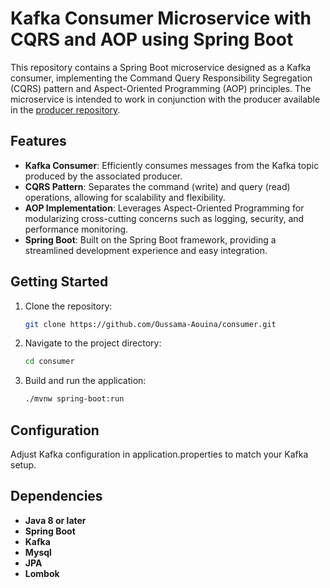 # Kafka Consumer Microservice with CQRS and AOP using Spring Boot

This repository contains a Spring Boot microservice designed as a Kafka consumer, implementing the Command Query Responsibility Segregation (CQRS) pattern and Aspect-Oriented Programming (AOP) principles. The microservice is intended to work in conjunction with the producer available in the [producer repository](https://github.com/Oussama-Aouina/producer.git).

## Features

- **Kafka Consumer**: Efficiently consumes messages from the Kafka topic produced by the associated producer.
- **CQRS Pattern**: Separates the command (write) and query (read) operations, allowing for scalability and flexibility.
- **AOP Implementation**: Leverages Aspect-Oriented Programming for modularizing cross-cutting concerns such as logging, security, and performance monitoring.
- **Spring Boot**: Built on the Spring Boot framework, providing a streamlined development experience and easy integration.

## Getting Started

1. Clone the repository:

   ```bash
   git clone https://github.com/Oussama-Aouina/consumer.git

2. Navigate to the project directory:

   ```bash
   cd consumer

3. Build and run the application:

   ```bash
   ./mvnw spring-boot:run

## Configuration

Adjust Kafka configuration in application.properties to match your Kafka setup.

## Dependencies

- **Java 8 or later**
- **Spring Boot**
- **Kafka**
- **Mysql**
- **JPA**
- **Lombok**


